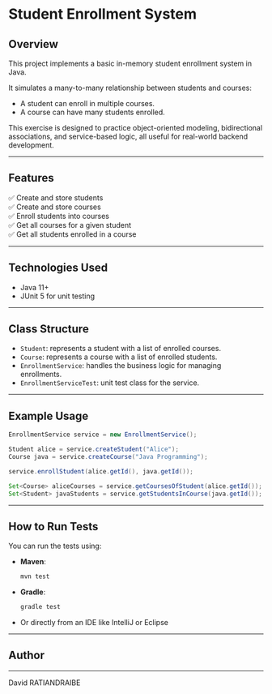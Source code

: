 # Student Enrollment System

## Overview

This project implements a basic in-memory student enrollment system in Java.

It simulates a many-to-many relationship between students and courses:
- A student can enroll in multiple courses.
- A course can have many students enrolled.

This exercise is designed to practice object-oriented modeling, bidirectional associations, and service-based logic, all useful for real-world backend development.

---

## Features

✅ Create and store students  
✅ Create and store courses  
✅ Enroll students into courses  
✅ Get all courses for a given student  
✅ Get all students enrolled in a course  

---

## Technologies Used

- Java 11+
- JUnit 5 for unit testing

---

## Class Structure

- `Student`: represents a student with a list of enrolled courses.
- `Course`: represents a course with a list of enrolled students.
- `EnrollmentService`: handles the business logic for managing enrollments.
- `EnrollmentServiceTest`: unit test class for the service.

---

## Example Usage

```java
EnrollmentService service = new EnrollmentService();

Student alice = service.createStudent("Alice");
Course java = service.createCourse("Java Programming");

service.enrollStudent(alice.getId(), java.getId());

Set<Course> aliceCourses = service.getCoursesOfStudent(alice.getId());
Set<Student> javaStudents = service.getStudentsInCourse(java.getId());
````

---

## How to Run Tests

You can run the tests using:

* **Maven**:

  ```bash
  mvn test
  ```

* **Gradle**:

  ```bash
  gradle test
  ```

* Or directly from an IDE like IntelliJ or Eclipse

---

## Author
---
David RATIANDRAIBE
